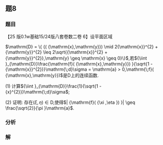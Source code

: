 ## 题8
### 题目
【25 版${0.1}\mathrm{w}$基础${15}/{24}$版八套卷数二卷 6】设平面区域

$\mathrm{D} = \{  {( {\mathrm{x},\mathrm{y}})  \mid  2{\mathrm{x}}^{2} + {\mathrm{y}}^{2} \leq  2\sqrt{{\mathrm{x}}^{2} + {\mathrm{y}}^{2}},\mathrm{y} \geq  \mathrm{x} \geq  0}\}$,若${\iint }_{\mathrm{D}}\frac{\mathrm{f}( {\mathrm{x},\mathrm{y}}) }{\sqrt{1 - {\mathrm{x}}^{2}}}\mathrm{\;d}\sigma  = \mathrm{a} > 0,\mathrm{\;f}( {\mathrm{x},\mathrm{y}})$是$\mathrm{D}$上的连续函数.

(1) 计算${\iint }_{\mathrm{D}}\frac{1}{\sqrt{1 - {x}^{2}}}\mathrm{\;d}\sigma$;

(2) 证明: 存在$( {\xi ,\eta })  \in  \mathrm{D}$,使得$| {\mathrm{f}( {\xi ,\eta }) }|  \geq  \frac{\sqrt{2}}{\pi }\mathrm{a}$.
### 分析

### 解